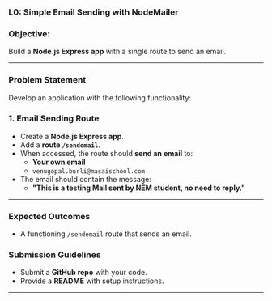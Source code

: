 ### **L0: Simple Email Sending with NodeMailer**  

### **Objective:**  
Build a **Node.js Express app** with a single route to send an email.  

---  

### **Problem Statement**  

Develop an application with the following functionality:  

### **1. Email Sending Route**  
- Create a **Node.js Express app**.  
- Add a **route `/sendemail`**.  
- When accessed, the route should **send an email** to:  
  - **Your own email**  
  - `venugopal.burli@masaischool.com`  
- The email should contain the message:  
  - **"This is a testing Mail sent by NEM student, no need to reply."**  

---  

### **Expected Outcomes**  
- A functioning `/sendemail` route that sends an email.  

### **Submission Guidelines**  
- Submit a **GitHub repo** with your code.  
- Provide a **README** with setup instructions.  

---

